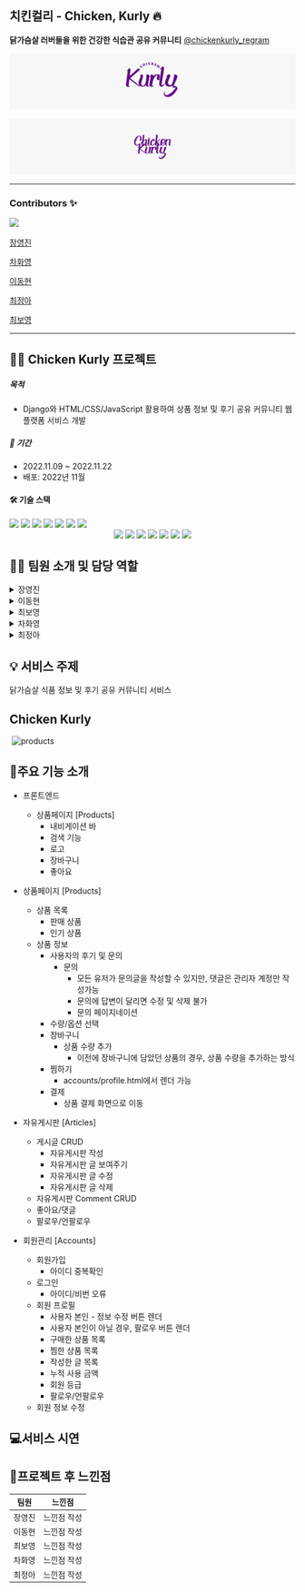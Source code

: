 ## 치킨컬리 - Chicken, Kurly 🔥

**닭가슴살 러버들을 위한 건강한 식습관 공유 커뮤니티**
[@chickenkurly_regram](https://www.instagram.com/chickenkurly_regram/)

![carousel2](README.assets/carousel2.jpg)

![carousel1](README.assets/carousel1.jpg)



---

### Contributors ✨

<a href="https://github.com/jincde/chicken-kurly/graphs/contributors">
  <img src="https://contrib.rocks/image?repo=jincde/chicken-kurly" />
</a>

[장영진](https://github.com/jincde)

[차화영](https://github.com/forwardyoung)

[이동현](https://github.com/soohofather)

[최정아](https://github.com/astroastrum)

[최보영](https://github.com/jupiter6676)

---
## :chicken::purple_heart: Chicken Kurly 프로젝트 
##### 목적
* Django와 HTML/CSS/JavaScript 활용하여 상품 정보 및 후기 공유 커뮤니티 웹 플랫폼 서비스 개발

##### :date: 기간
* 2022.11.09 ~ 2022.11.22
* 배포: 2022년 11월 

#### :hammer_and_wrench: 기술 스택
<img src="https://img.shields.io/badge/Django-Full%20Stack-yellowgreen">
<img src="https://img.shields.io/badge/Python-Full%20Stack-blue">
<img src="https://img.shields.io/badge/CSS-Frontend-pink">
<img src="https://img.shields.io/badge/JavaScript-Frontend-purple">
<img src="https://img.shields.io/badge/HTML-Full%20Stack-orange">
<img src="https://img.shields.io/badge/VSCODE-Full%20Stack-lightblue">
<img src="https://img.shields.io/badge/GITHUB-Full%20Stack-black">


<div align="center">
  <img src="https://img.shields.io/badge/Django-green?style=flat&logo=Django&logoColor=092E20"/>
  <img src="https://img.shields.io/badge/Python-blue?style=flat&logo=Django&logoColor=3776AB"/>
  <img src="https://img.shields.io/badge/CSS-pink?style=flat&logo=Django&logoColor=1572B6"/>
  <img src="https://img.shields.io/badge/JavaScript-yellow?style=flat&logo=Django&logoColor=F7DF1E"/>
  <img src="https://img.shields.io/badge/HTML-orange?style=flat&logo=Django&logoColor=E34F26"/>
  <img src="https://img.shields.io/badge/VSCODE-Full%20Stack-purple"/>
  <img src="https://img.shields.io/badge/GITHUB-black?style=flat&logo=Django&logoColor=181717"/>
</div>


## :technologist: 팀원 소개 및 담당 역할

<details>
<summary>장영진</summary>
<div markdown="1">
  * 팀장
  * Frontend
    * products/index 페이지
    * 베이스 코드 작성
</div>
</details>
<details>
<summary>이동현</summary>
<div markdown="1">
 * 백엔드 개발
    * 자유게시판 [Articles] 개발
</div>
</details>
<details>
<summary>최보영</summary>
<div markdown="1">
  * Fullstack
    * 상품페이지 [Products] 개발
</div>
</details>
<details>
<summary>차화영</summary>
<div markdown="1">
  * Fullstack
    * 상품페이지 [Products] 개발
</div>
</details>
<details>
<summary>최정아</summary>
<div markdown="1">
  * Fullstack
    * 회원관리 [Accounts] 개발
</div>
</details>


## :bulb: 서비스 주제
닭가슴살 식품 정보 및 후기 공유 커뮤니티 서비스


## Chicken Kurly
![]()
[]()![products](https://user-images.githubusercontent.com/108647883/202868016-5284776c-082e-49d0-93d3-e5e2228bc15b.gif)


## :shopping_cart:주요 기능 소개

* 프론트엔드
  * 상품페이지 [Products]
    * 내비게이션 바
    * 검색 기능
    * 로고
    * 장바구니
    * 좋아요
 
* 상품페이지 [Products]
  * 상품 목록
    * 판매 상품 
    * 인기 상품
  * 상품 정보
    * 사용자의 후기 및 문의
      * 문의 
          * 모든 유저가 문의글을 작성할 수 있지만, 댓글은 관리자 계정만 작성가능
          * 문의에 답변이 달리면 수정 및 삭제 불가
          * 문의 페이지네이션
    * 수량/옵션 선택
    * 장바구니
      * 상품 수량 추가
        * 이전에 장바구니에 담았던 상품의 경우, 상품 수량을 추가하는 방식
    * 찜하기
        * accounts/profile.html에서 렌더 가능
    * 결제
        * 상품 결제 화면으로 이동
 
 
* 자유게시판 [Articles]
  * 게시글 CRUD
    * 자유게시판 작성
    * 자유게시판 글 보여주기
    * 자유게시판 글 수정
    * 자유게시판 글 삭제
  * 자유게시판 Comment CRUD
  * 좋아요/댓글
  * 팔로우/언팔로우


* 회원관리 [Accounts]
  * 회원가입
    * 아이디 중복확인
  * 로그인
    * 아이디/비번 오류 
  * 회원 프로필
    * 사용자 본인 - 정보 수정 버튼 렌더
    * 사용자 본인이 아닐 경우, 팔로우 버튼 렌더
    * 구매한 상품 목록
    * 찜한 상품 목록
    * 작성한 글 목록
    * 누적 사용 금액
    * 회원 등급
    * 팔로우/언팔로우
  * 회원 정보 수정


## :computer:서비스 시연



## :purple_heart:프로젝트 후 느낀점
|팀원|느낀점|
|---|---|
|장영진|느낀점 작성|
|이동현|느낀점 작성|
|최보영|느낀점 작성|
|차화영|느낀점 작성|
|최정아|느낀점 작성|

